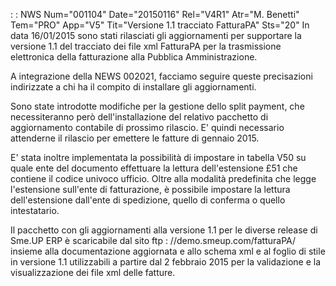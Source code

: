  :  : NWS Num="001104" Date="20150116" Rel="V4R1" Atr="M. Benetti" Tem="PRO" App="V5" Tit="Versione 1.1 tracciato FatturaPA" Sts="20"
In data 16/01/2015 sono stati rilasciati gli aggiornamenti per supportare la versione 1.1 del tracciato dei file xml FatturaPA per la trasmissione elettronica della fatturazione alla Pubblica Amministrazione.

A integrazione della NEWS 002021, facciamo seguire queste precisazioni indirizzate a chi ha il compito di installare gli aggiornamenti.

Sono state introdotte modifiche per la gestione dello split payment, che necessiteranno però dell'installazione del relativo pacchetto di aggiornamento contabile di prossimo rilascio.
E' quindi necessario attenderne il rilascio per emettere le fatture di gennaio 2015.

E' stata inoltre implementata la possibilità di impostare in tabella V50 su quale ente del documento effettuare la lettura dell'estensione £51 che contiene il codice univoco ufficio.
Oltre alla modalità predefinita che legge l'estensione sull'ente di fatturazione, è possibile impostare la lettura dell'estensione dall'ente di spedizione, quello di conferma o quello intestatario.

Il pacchetto con gli aggiornamenti alla versione 1.1 per le diverse release di Sme.UP ERP è scaricabile dal sito ftp : //demo.smeup.com/fatturaPA/ insieme alla documentazione aggiornata e allo
schema xml e al foglio di stile in versione 1.1 utilizzabili a partire dal 2 febbraio 2015 per la validazione e la visualizzazione dei file xml delle fatture.
